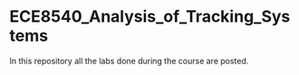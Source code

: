 # ECE8540_Analysis_of_Tracking_Systems
In this repository all the labs done during the course are posted.
